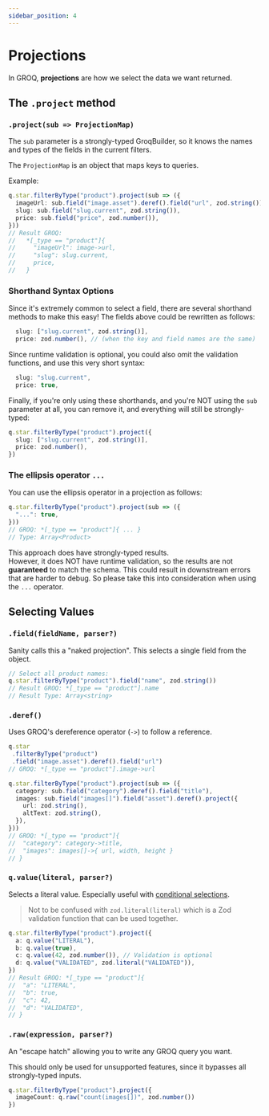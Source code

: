 ```yaml
---
sidebar_position: 4
---
```


# Projections

In GROQ, **projections** are how we select the data we want returned.

## The `.project` method

### `.project(sub => ProjectionMap)`

The `sub` parameter is a strongly-typed GroqBuilder, so it knows the names and types of the fields in the current filters.

The `ProjectionMap` is an object that maps keys to queries.

Example:

```ts
q.star.filterByType("product").project(sub => ({
  imageUrl: sub.field("image.asset").deref().field("url", zod.string()),
  slug: sub.field("slug.current", zod.string()),
  price: sub.field("price", zod.number()),
}))
// Result GROQ: 
//   *[_type == "product"]{
//     "imageUrl": image->url,
//     "slug": slug.current,
//     price,
//   }
```

### Shorthand Syntax Options

Since it's extremely common to select a field, there are several shorthand methods to make this easy!  The fields above could be rewritten as follows:

```ts
  slug: ["slug.current", zod.string()],
  price: zod.number(), // (when the key and field names are the same)
```

Since runtime validation is optional, you could also omit the validation functions, and use this very short syntax:
```ts
  slug: "slug.current",
  price: true,
```

Finally, if you're only using these shorthands, and you're NOT using the `sub` parameter at all, you can remove it, and everything will still be strongly-typed:
```ts
q.star.filterByType("product").project({
  slug: ["slug.current", zod.string()],
  price: zod.number(), 
})
```

### The ellipsis operator `...`

You can use the ellipsis operator in a projection as follows:

```ts
q.star.filterByType("product").project(sub => ({
  "...": true,
}))
// GROQ: *[_type == "product"]{ ... }
// Type: Array<Product>
```

This approach does have strongly-typed results.  
However, it does NOT have runtime validation, so the results are not **guaranteed** to match the schema.  This could result in downstream errors that are harder to debug.  So please take this into consideration when using the `...` operator.

## Selecting Values

### `.field(fieldName, parser?)`

Sanity calls this a "naked projection". This selects a single field from the object.

```ts
// Select all product names:
q.star.filterByType("product").field("name", zod.string())
// Result GROQ: *[_type == "product"].name
// Result Type: Array<string>
```

### `.deref()`

Uses GROQ's dereference operator (`->`) to follow a reference.

```ts
q.star
 .filterByType("product")
 .field("image.asset").deref().field("url")
// GROQ: *[_type == "product"].image->url
```

```ts
q.star.filterByType("product").project(sub => ({
  category: sub.field("category").deref().field("title"),
  images: sub.field("images[]").field("asset").deref().project({
    url: zod.string(),
    altText: zod.string(),
  }),
}))
// GROQ: *[_type == "product"]{
//  "category": category->title,
//  "images": images[]->{ url, width, height }
// }
```

### `q.value(literal, parser?)`

Selects a literal value. Especially useful with [conditional selections](./conditionals).

> Not to be confused with `zod.literal(literal)` which is a Zod validation function that can be used together.

```ts
q.star.filterByType("product").project({
  a: q.value("LITERAL"),
  b: q.value(true),
  c: q.value(42, zod.number()), // Validation is optional
  d: q.value("VALIDATED", zod.literal("VALIDATED")),
})
// Result GROQ: *[_type == "product"]{
//  "a": "LITERAL",
//  "b": true,
//  "c": 42,
//  "d": "VALIDATED",
// }
```


### `.raw(expression, parser?)`

An "escape hatch" allowing you to write any GROQ query you want.

This should only be used for unsupported features, since it bypasses all strongly-typed inputs.

```ts
q.star.filterByType("product").project({
  imageCount: q.raw("count(images[])", zod.number())
})
```
